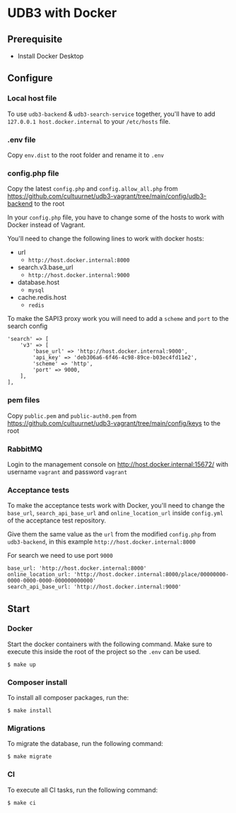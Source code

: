 # UDB3 with Docker

## Prerequisite
- Install Docker Desktop

## Configure

### Local host file
To use `udb3-backend` & `udb3-search-service` together, you'll have to add `127.0.0.1 host.docker.internal` to your `/etc/hosts` file.

### .env file
Copy `env.dist` to the root folder and rename it to `.env`

### config.php file

Copy the latest `config.php` and `config.allow_all.php` from https://github.com/cultuurnet/udb3-vagrant/tree/main/config/udb3-backend to the root

In your `config.php` file, you have to change some of the hosts to work with Docker instead of Vagrant.

You'll need to change the following lines to work with docker hosts:
- url
  - `http://host.docker.internal:8000`
- search.v3.base_url
  - `http://host.docker.internal:9000`
- database.host
  - `mysql`
- cache.redis.host
  - `redis`

To make the SAPI3 proxy work you will need to add a `scheme` and `port` to the search config

```
'search' => [
    'v3' => [
        'base_url' => 'http://host.docker.internal:9000',
        'api_key' => 'deb306a6-6f46-4c98-89ce-b03ec4fd11e2',
        'scheme' => 'http',
        'port' => 9000,
    ],
],
```

### pem files

Copy `public.pem` and `public-auth0.pem` from https://github.com/cultuurnet/udb3-vagrant/tree/main/config/keys to the root

### RabbitMQ

Login to the management console on http://host.docker.internal:15672/ with username `vagrant` and password `vagrant` 

### Acceptance tests

To make the acceptance tests work with Docker, you'll need to change the `base_url`, `search_api_base_url` and `online_location_url` inside `config.yml` of the acceptance test repository.

Give them the same value as the `url` from the modified `config.php` from `udb3-backend`, in this example `http://host.docker.internal:8000`

For search we need to use port `9000`

```
base_url: 'http://host.docker.internal:8000'
online_location_url: 'http://host.docker.internal:8000/place/00000000-0000-0000-0000-000000000000'
search_api_base_url: 'http://host.docker.internal:9000'
```

## Start

### Docker

Start the docker containers with the following command. Make sure to execute this inside the root of the project so the `.env` can be used.
```
$ make up
```

### Composer install

To install all composer packages, run the:
```
$ make install
```

### Migrations

To migrate the database, run the following command:
```
$ make migrate
```

### CI

To execute all CI tasks, run the following command:
```
$ make ci
```